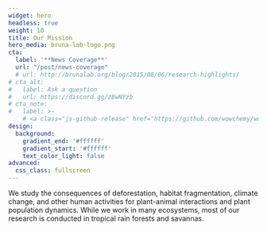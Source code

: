 ```yaml
---
widget: hero
headless: true
weight: 10
title: Our Mission
hero_media: bruna-lab-logo.png
cta:
  label: '**News Coverage**'
  url: "/post/news-coverage"
  # url: http://brunalab.org/blog/2015/08/06/research-highlights/
# cta_alt:
#   label: Ask a question
#   url: https://discord.gg/z8wNYzb
# cta_note:
#   label: >-
    # <a class="js-github-release" href="https://github.com/wowchemy/wowchemy-hugo-themes/releases" data-repo="wowchemy/wowchemy-hugo-themes">Latest release<!-- V --></a><div style="text-shadow: none;"><a class="github-button" href="https://github.com/wowchemy/wowchemy-hugo-themes" data-icon="octicon-star" data-size="large" data-show-count="true" aria-label="Star">Star Wowchemy site builder for Hugo</a></div><div style="text-shadow: none;"><a class="github-button" href="https://github.com/wowchemy/starter-hugo-academic" data-icon="octicon-star" data-size="large" data-show-count="true" aria-label="Star">Star the Academic template</a></div>
design:
  background:
    gradient_end: '#ffffff'
    gradient_start: '#ffffff'
    text_color_light: false
advanced:
  css_class: fullscreen
---
```

We study the consequences of deforestation, habitat fragmentation, climate change, and other human activities for plant-animal interactions and plant population dynamics. While we work in many ecosystems, most of our research is conducted in tropical rain forests and savannas. 
